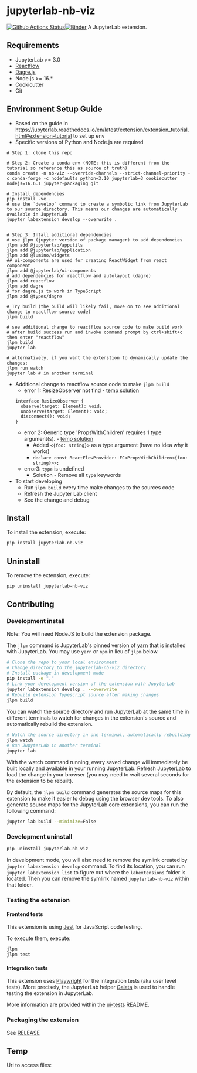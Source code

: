 # jupyterlab-nb-viz

[![Github Actions Status](https://github.com/yixin0829/jupyterlab-nb-viz/workflows/Build/badge.svg)](https://github.com/yixin0829/jupyterlab-nb-viz/actions/workflows/build.yml)[![Binder](https://mybinder.org/badge_logo.svg)](https://mybinder.org/v2/gh/yixin0829/jupyterlab-nb-viz/main?urlpath=lab)
A JupyterLab extension.

## Requirements

- JupyterLab >= 3.0
- [Reactflow](https://reactflow.dev/)
- [Dagre.js](https://github.com/dagrejs/dagre)
- Node.js >= 16.*
- Cookicutter
- Git

## Environment Setup Guide
- Based on the guide in https://jupyterlab.readthedocs.io/en/latest/extension/extension_tutorial.html#extension-tutorial to set up env
- Specific versions of Python and Node.js are required

```shell
# Step 1: clone this repo

# Step 2: Create a conda env (NOTE: this is different from the tutorial so reference this as source of truth)
conda create -n nb-viz --override-channels --strict-channel-priority -c conda-forge -c nodefaults python=3.10 jupyterlab=3 cookiecutter nodejs=16.6.1 jupyter-packaging git

# Install dependencies
pip install -ve .
# use the `develop` command to create a symbolic link from JupyterLab to our source directory. This means our changes are automatically available in JupyterLab
jupyter labextension develop --overwrite .


# Step 3: Intall additional dependencies
# use jlpm (jupyter version of package manager) to add dependencies
jlpm add @jupyterlab/apputils
jlpm add @jupyterlab/application
jlpm add @lumino/widgets
## ui-components are used for creating ReactWidget from react component
jlpm add @jupyterlab/ui-components
# add dependencies for reactflow and autolayout (dagre)
jlpm add reactflow
jlpm add dagre
# for dagre.js to work in TypeScript
jlpm add @types/dagre

# Try build (the build will likely fail, move on to see additional change to reactflow source code)
jlpm build

# see additional change to reactflow source code to make build work
# after build success run and invoke command prompt by ctrl+shift+c then enter "reactflow"
jlpm build
jupyter lab

# alternatively, if you want the extenstion to dynamically update the changes:
jlpm run watch
jupyter lab # in another terminal
```

- Additional change to reactflow source code to make `jlpm build`
    - error 1: ResizeObserver not find - [temp solution](https://github.com/ant-design/ant-design/issues/13405)
    ```
    interface ResizeObserver {
      observe(target: Element): void;
      unobserve(target: Element): void;
      disconnect(): void;
    }
    ```
    - error 2: Generic type 'PropsWithChildren' requires 1 type argument(s). - [temp solution](https://www.newline.co/@bespoyasov/how-to-define-props-with-children-in-react-typescript-app--56bd18be)
        - Added `<{foo: string}>` as a type argument (have no idea why it works)
        - `declare const ReactFlowProvider: FC<PropsWithChildren<{foo: string}>>;`
    - error3: `type` is undefined
        - Solution - Remove all `type` keywords
- To start developing
  - Run `jlpm build` every time make changes to the sources code
  - Refresh the Jupyter Lab client
  - See the change and debug

## Install

To install the extension, execute:

```bash
pip install jupyterlab-nb-viz
```

## Uninstall

To remove the extension, execute:

```bash
pip uninstall jupyterlab-nb-viz
```

## Contributing

### Development install

Note: You will need NodeJS to build the extension package.

The `jlpm` command is JupyterLab's pinned version of
[yarn](https://yarnpkg.com/) that is installed with JupyterLab. You may use
`yarn` or `npm` in lieu of `jlpm` below.

```bash
# Clone the repo to your local environment
# Change directory to the jupyterlab-nb-viz directory
# Install package in development mode
pip install -e "."
# Link your development version of the extension with JupyterLab
jupyter labextension develop . --overwrite
# Rebuild extension Typescript source after making changes
jlpm build
```

You can watch the source directory and run JupyterLab at the same time in different terminals to watch for changes in the extension's source and automatically rebuild the extension.

```bash
# Watch the source directory in one terminal, automatically rebuilding when needed
jlpm watch
# Run JupyterLab in another terminal
jupyter lab
```

With the watch command running, every saved change will immediately be built locally and available in your running JupyterLab. Refresh JupyterLab to load the change in your browser (you may need to wait several seconds for the extension to be rebuilt).

By default, the `jlpm build` command generates the source maps for this extension to make it easier to debug using the browser dev tools. To also generate source maps for the JupyterLab core extensions, you can run the following command:

```bash
jupyter lab build --minimize=False
```

### Development uninstall

```bash
pip uninstall jupyterlab-nb-viz
```

In development mode, you will also need to remove the symlink created by `jupyter labextension develop`
command. To find its location, you can run `jupyter labextension list` to figure out where the `labextensions`
folder is located. Then you can remove the symlink named `jupyterlab-nb-viz` within that folder.

### Testing the extension

#### Frontend tests

This extension is using [Jest](https://jestjs.io/) for JavaScript code testing.

To execute them, execute:

```sh
jlpm
jlpm test
```

#### Integration tests

This extension uses [Playwright](https://playwright.dev/docs/intro/) for the integration tests (aka user level tests).
More precisely, the JupyterLab helper [Galata](https://github.com/jupyterlab/jupyterlab/tree/master/galata) is used to handle testing the extension in JupyterLab.

More information are provided within the [ui-tests](./ui-tests/README.md) README.

### Packaging the extension

See [RELEASE](RELEASE.md)

## Temp

Url to access files: 
